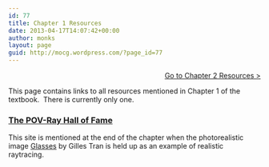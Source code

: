 ```yaml
---
id: 77
title: Chapter 1 Resources
date: 2013-04-17T14:07:42+00:00
author: monks
layout: page
guid: http://mocg.wordpress.com/?page_id=77
---
```

<p style="text-align:right;">
  <a title="Chapter 2 Resources" href="http://mocg.wordpress.com/chapter-2-resources/">Go to Chapter 2 Resources ></a>
</p>

This page contains links to all resources mentioned in Chapter 1 of the textbook.  There is currently only one.

### [The POV-Ray Hall of Fame](http://hof.povray.org/)

This site is mentioned at the end of the chapter when the photorealistic image [Glasses](http://www.oyonale.com/modeles.php?page=40) by Gilles Tran is held up as an example of realistic raytracing.